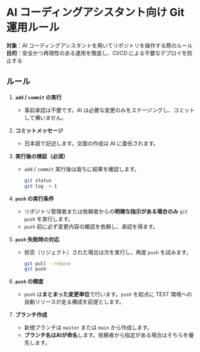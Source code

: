 # AI コーディングアシスタント向け Git 運用ルール

**対象**：AI コーディングアシスタントを用いてリポジトリを操作する際のルール
**目的**：安全かつ再現性のある運用を徹底し、CI/CD による不要なデプロイを防止する

## ルール

1. **`add` / `commit` の実行**

   * 事前承認は不要です。AI は必要な変更のみをステージングし、コミットして構いません。

2. **コミットメッセージ**

   * 日本語で記述します。文面の作成は AI に委任されます。

3. **実行後の検証（必須）**

   * `add` / `commit` 実行後は直ちに結果を確認します。

     ```bash
     git status
     git log -n 1
     ```

4. **`push` の実行条件**

   * リポジトリ管理者または依頼者からの**明確な指示がある場合のみ** `git push` を実行します。
   * `push` 前に必ず変更内容の確認を依頼し、承認を得ます。

5. **`push` 失敗時の対応**

   * 拒否（リジェクト）された場合は次を実行し、再度 `push` を試みます。

     ```bash
     git pull --rebase
     git push
     ```

6. **`push` の頻度**

   * `push` は**まとまった変更単位**で行います。`push` を起点に TEST 環境への自動リリースが走る構成を前提とします。

7. **ブランチ作成**

   * 新規ブランチは `master` または `main` から作成します。
   * **ブランチ名はAIが命名**します。依頼者から指定がある場合はそちらを優先します。
